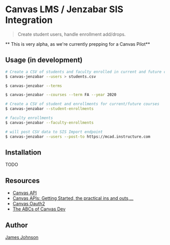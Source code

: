 # Canvas LMS / Jenzabar SIS Integration

> Create student users, handle enrollment add/drops.

** This is very alpha, as we're currently prepping for a Canvas Pilot**

## Usage (in development)

```sh
# Create a CSV of students and faculty enrolled in current and future courses
$ canvas-jenzabar --users > students.csv

$ canvas-jenzabar --terms

$ canvas-jenzabar --courses --term FA --year 2020

# Create a CSV of student and enrollments for current/future courses
$ canvas-jenzabar --student-enrollments

# faculty enrollments
$ canvas-jenzabar --faculty-enrollments

# will post CSV data to SIS Import endpoint
$ canvas-jenzabar --users --post-to https://mcad.instructure.com
```

## Installation

TODO

## Resources

- [Canvas API](https://canvas.instructure.com/doc/api/)
- [Canvas APIs: Getting Started, the practical ins and outs,...](https://community.canvaslms.com/docs/DOC-14390-canvas-apis-getting-started-the-practical-ins-and-outs-gotchas-tips-and-tricks)
- [Canvas Oauth2](https://canvas.instructure.com/doc/api/file.oauth.html)
- [The ABCs of Canvas Dev](https://community.canvaslms.com/thread/17419-the-abcs-of-canvas-dev)

## Author

[James Johnson](https://www.jjohnson.me)
